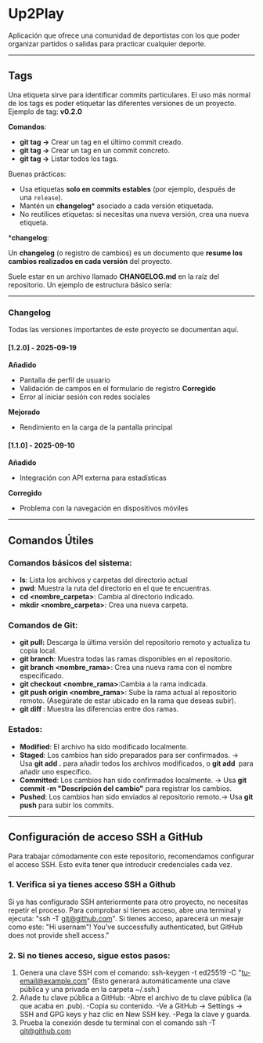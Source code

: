# Up2Play

Aplicación que ofrece una comunidad de deportistas con los que poder organizar partidos o salidas para practicar cualquier deporte.

---

## Tags

Una etiqueta sirve para identificar commits particulares. El uso más normal de los tags es poder etiquetar las diferentes versiones de un proyecto. Ejemplo de tag: **v0.2.0**

**Comandos**:

- **git tag <nombre-tag> →** Crear un tag en el último commit creado.
- **git tag <nombre-tag> <numero-commit> →** Crear un tag en un commit concreto.
- **git tag →** Listar todos los tags.

Buenas prácticas:

- Usa etiquetas **solo en commits estables** (por ejemplo, después de una `release`).
- Mantén un **changelog*** asociado a cada versión etiquetada.
- No reutilices etiquetas: si necesitas una nueva versión, crea una nueva etiqueta.

***changelog**:

Un **changelog** (o registro de cambios) es un documento que **resume los cambios realizados en cada versión** del proyecto. 

Suele estar en un archivo llamado **CHANGELOG.md** en la raíz del repositorio. Un ejemplo de estructura básico sería:

---
### Changelog

Todas las versiones importantes de este proyecto se documentan aquí.

#### [1.2.0] - 2025-09-19
**Añadido**
- Pantalla de perfil de usuario
- Validación de campos en el formulario de registro
**Corregido**
- Error al iniciar sesión con redes sociales

**Mejorado**
- Rendimiento en la carga de la pantalla principal
#### [1.1.0] - 2025-09-10
**Añadido**
- Integración con API externa para estadísticas

**Corregido**
- Problema con la navegación en dispositivos móviles



---

## Comandos Útiles

### **Comandos básicos del sistema:**

- **ls**: Lista los archivos y carpetas del directorio actual
- **pwd**: Muestra la ruta del directorio en el que te encuentras.
- **cd <nombre_carpeta>**: Cambia al directorio indicado.
- **mkdir <nombre_carpeta>**: Crea una nueva carpeta.

### **Comandos de Git**:

- **git pull:**  Descarga la última versión del repositorio remoto y actualiza tu copia local.
- **git branch**: Muestra todas las ramas disponibles en el repositorio.
- **git branch <nombre_rama>**: Crea una nueva rama con el nombre especificado.
- **git checkout <nombre_rama>**:Cambia a la rama indicada.
- **git push origin <nombre_rama>**: Sube la rama actual al repositorio remoto. (Asegúrate de estar ubicado en la rama que deseas subir).
- **git diff <rama1> <rama2>**: Muestra las diferencias entre dos ramas.

### **Estados:**

- **Modified**: El archivo ha sido modificado localmente.
- **Staged**: Los cambios han sido preparados para ser confirmados. → Usa **git add .** para añadir todos los archivos modificados, o **git add <archivo>** para añadir uno específico.
- **Committed**:  Los cambios han sido confirmados localmente. → Usa **git commit -m "Descripción del cambio"** para registrar los cambios.
- **Pushed**: Los cambios han sido enviados al repositorio remoto.→ Usa **git push** para subir los commits.

---

## Configuración de acceso SSH a GitHub

Para trabajar cómodamente con este repositorio, recomendamos configurar el acceso SSH. Esto evita tener que introducir credenciales cada vez.

### 1. Verifica si ya tienes acceso SSH a Github

Si ya has configurado SSH anteriormente para otro proyecto, no necesitas repetir el proceso.
Para comprobar si tienes acceso, abre una terminal y ejecuta: "ssh -T [git@github.com](mailto:git@github.com)". Si tienes acceso, aparecerá un mesaje como este: "Hi usernam"! You've successfully authenticated, but GitHub does not provide shell access."

### 2. Si no tienes acceso, sigue estos pasos:

1. Genera una clave SSH com el comando: ssh-keygen -t ed25519 -C "[tu-email@example.com](mailto:tu-email@example.com)" (Esto generará automáticamente una clave pública y una privada en la carpeta ~/.ssh.)
2. Añade tu clave pública a GitHub:
-Abre el archivo de tu clave pública (la que acaba en .pub).
-Copia su contenido.
-Ve a GitHub → Settings → SSH and GPG keys y haz clic en New SSH key.
-Pega la clave y guarda.
3. Prueba la conexión desde tu terminal con el comando ssh -T [git@github.com](mailto:git@github.com)